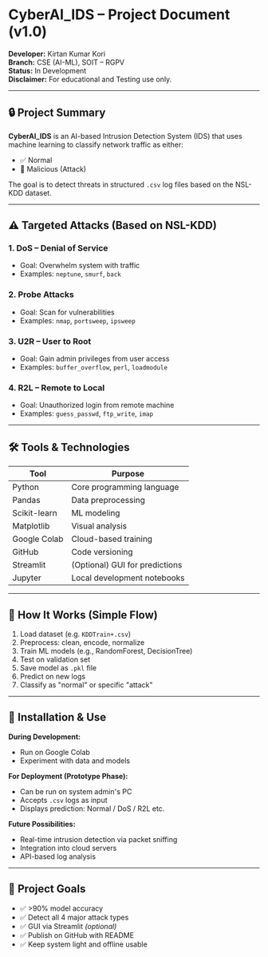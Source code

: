 # CyberAI_IDS – Project Document (v1.0)

**Developer:** Kirtan Kumar Kori  
**Branch:** CSE (AI-ML), SOIT – RGPV  
**Status:** In Development  
**Disclaimer:** For educational and Testing use only.  

---

## 🔒 Project Summary

**CyberAI_IDS** is an AI-based Intrusion Detection System (IDS) that uses machine learning to classify network traffic as either:

- ✅ Normal  
- 🚨 Malicious (Attack)

The goal is to detect threats in structured `.csv` log files based on the NSL-KDD dataset.

---

## ⚠️ Targeted Attacks (Based on NSL-KDD)

### 1. **DoS – Denial of Service**
- Goal: Overwhelm system with traffic  
- Examples: `neptune`, `smurf`, `back`

### 2. **Probe Attacks**
- Goal: Scan for vulnerabilities  
- Examples: `nmap`, `portsweep`, `ipsweep`

### 3. **U2R – User to Root**
- Goal: Gain admin privileges from user access  
- Examples: `buffer_overflow`, `perl`, `loadmodule`

### 4. **R2L – Remote to Local**
- Goal: Unauthorized login from remote machine  
- Examples: `guess_passwd`, `ftp_write`, `imap`

---

## 🛠️ Tools & Technologies

| Tool        | Purpose                             |
|-------------|-------------------------------------|
| Python      | Core programming language           |
| Pandas      | Data preprocessing                  |
| Scikit-learn| ML modeling                         |
| Matplotlib  | Visual analysis                     |
| Google Colab| Cloud-based training                |
| GitHub      | Code versioning                     |
| Streamlit   | (Optional) GUI for predictions      |
| Jupyter     | Local development notebooks         |

---

## 🧠 How It Works (Simple Flow)

1. Load dataset (e.g. `KDDTrain+.csv`)  
2. Preprocess: clean, encode, normalize  
3. Train ML models (e.g., RandomForest, DecisionTree)  
4. Test on validation set  
5. Save model as `.pkl` file  
6. Predict on new logs  
7. Classify as "normal" or specific "attack"

---

## 🧪 Installation & Use

**During Development:**
- Run on Google Colab
- Experiment with data and models

**For Deployment (Prototype Phase):**
- Can be run on system admin's PC
- Accepts `.csv` logs as input
- Displays prediction: Normal / DoS / R2L etc.

**Future Possibilities:**
- Real-time intrusion detection via packet sniffing
- Integration into cloud servers
- API-based log analysis

---

## 🎯 Project Goals

- ✅ >90% model accuracy  
- ✅ Detect all 4 major attack types  
- ✅ GUI via Streamlit *(optional)*  
- ✅ Publish on GitHub with README  
- ✅ Keep system light and offline usable

